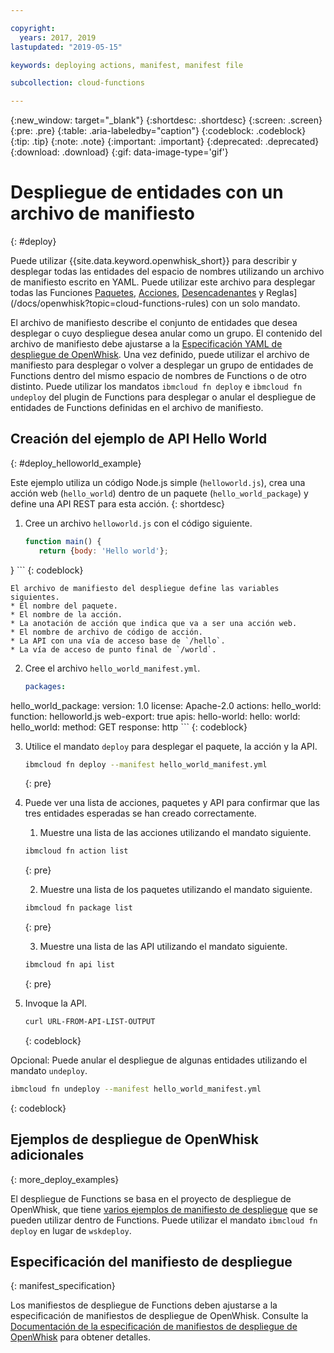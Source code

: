 ```yaml
---

copyright:
  years: 2017, 2019
lastupdated: "2019-05-15"

keywords: deploying actions, manifest, manifest file

subcollection: cloud-functions

---
```


{:new_window: target="_blank"}
{:shortdesc: .shortdesc}
{:screen: .screen}
{:pre: .pre}
{:table: .aria-labeledby="caption"}
{:codeblock: .codeblock}
{:tip: .tip}
{:note: .note}
{:important: .important}
{:deprecated: .deprecated}
{:download: .download}
{:gif: data-image-type='gif'}

# Despliegue de entidades con un archivo de manifiesto
{: #deploy}

Puede utilizar {{site.data.keyword.openwhisk_short}} para describir y desplegar todas las entidades del espacio de nombres utilizando un archivo de manifiesto escrito en YAML. Puede utilizar este archivo para desplegar todas las Funciones [Paquetes](/docs/openwhisk?topic=cloud-functions-pkg_ov), [Acciones](/docs/openwhisk?topic=cloud-functions-actions), [Desencadenantes](/docs/openwhisk?topic=cloud-functions-triggers) y Reglas](/docs/openwhisk?topic=cloud-functions-rules) con un solo mandato.

El archivo de manifiesto describe el conjunto de entidades que desea desplegar o cuyo despliegue desea anular como un grupo. El contenido del archivo de manifiesto debe ajustarse a la
[Especificación YAML de despliegue de OpenWhisk](https://github.com/apache/incubator-openwhisk-wskdeploy/tree/master/specification#package-specification). Una vez definido, puede utilizar el archivo de manifiesto para desplegar o volver a desplegar un grupo de entidades de Functions dentro del mismo espacio de nombres de Functions o de otro distinto. Puede utilizar los mandatos `ibmcloud fn deploy` e `ibmcloud fn undeploy` del plugin de Functions para desplegar o anular el despliegue de entidades de Functions definidas en el archivo de manifiesto.

## Creación del ejemplo de API Hello World
{: #deploy_helloworld_example}

Este ejemplo utiliza un código Node.js simple (`helloworld.js`), crea una acción web
(`hello_world`) dentro de un paquete (`hello_world_package`) y define una API REST para esta acción.
{: shortdesc}

1. Cree un archivo `helloworld.js` con el código siguiente.

    ```javascript
    function main() {
       return {body: 'Hello world'};
}
    ```
    {: codeblock}

    El archivo de manifiesto del despliegue define las variables siguientes.
    * El nombre del paquete.
    * El nombre de la acción.
    * La anotación de acción que indica que va a ser una acción web.
    * El nombre de archivo de código de acción.
    * La API con una vía de acceso base de `/hello`.
    * La vía de acceso de punto final de `/world`.

2. Cree el archivo `hello_world_manifest.yml`.

    ```yaml
    packages:
  hello_world_package:
    version: 1.0
    license: Apache-2.0
    actions:
      hello_world:
        function: helloworld.js
        web-export: true
    apis:
      hello-world:
        hello:
          world:
            hello_world:
              method: GET
              response: http
    ```
    {: codeblock}

3. Utilice el mandato `deploy` para desplegar el paquete, la acción y la API.

    ```sh
    ibmcloud fn deploy --manifest hello_world_manifest.yml
    ```
    {: pre}

4. Puede ver una lista de acciones, paquetes y API para confirmar que las tres entidades esperadas se han creado correctamente.

    1. Muestre una lista de las acciones utilizando el mandato siguiente.

      ```sh
      ibmcloud fn action list
      ```
      {: pre}

    2. Muestre una lista de los paquetes utilizando el mandato siguiente.

      ```sh
      ibmcloud fn package list
      ```
      {: pre}

    3. Muestre una lista de las API utilizando el mandato siguiente.

      ```sh
      ibmcloud fn api list
      ```
      {: pre}

5. Invoque la API.

    ```sh
    curl URL-FROM-API-LIST-OUTPUT
    ```
    {: codeblock}

Opcional: Puede anular el despliegue de algunas entidades utilizando el mandato `undeploy`.

```sh
ibmcloud fn undeploy --manifest hello_world_manifest.yml
```
{: codeblock}

## Ejemplos de despliegue de OpenWhisk adicionales
{: more_deploy_examples}

El despliegue de Functions se basa en el proyecto de despliegue de OpenWhisk, que tiene
[varios ejemplos de manifiesto de despliegue](https://github.com/apache/incubator-openwhisk-wskdeploy/blob/master/docs/programming_guide.md#guided-examples) que se pueden utilizar dentro de Functions.  Puede utilizar el mandato `ibmcloud fn deploy` en lugar de
`wskdeploy`.

## Especificación del manifiesto de despliegue
{: manifest_specification}

Los manifiestos de despliegue de Functions deben ajustarse a la especificación de manifiestos de despliegue de OpenWhisk. Consulte la [Documentación de la especificación de manifiestos de despliegue de OpenWhisk](https://github.com/apache/incubator-openwhisk-wskdeploy/tree/master/specification#openwhisk-packaging-specification) para obtener detalles.
